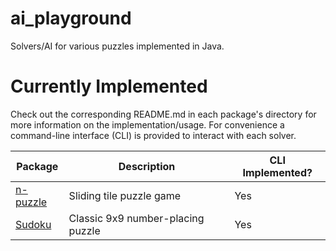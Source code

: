 # ai_playground
Solvers/AI for various puzzles implemented in Java. 

# Currently Implemented
Check out the corresponding README.md in each package's directory for more information on the implementation/usage. 
For convenience a command-line interface (CLI) is provided to interact with each solver.

| Package | Description      | CLI Implemented? |
| ------- | ---------------- | ---------------- |
| [n-puzzle](src/me/leagueofcake/eight_puzzle) | Sliding tile puzzle game           | Yes |
| [Sudoku](src/me/leagueofcake/sudoku)         | Classic 9x9 number-placing puzzle  | Yes |
